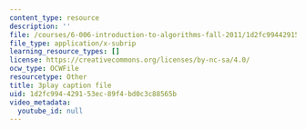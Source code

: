```yaml
---
content_type: resource
description: ''
file: /courses/6-006-introduction-to-algorithms-fall-2011/1d2fc994429153ec89f4bd0c3c88565b_s-CYnVz-uh4.vtt
file_type: application/x-subrip
learning_resource_types: []
license: https://creativecommons.org/licenses/by-nc-sa/4.0/
ocw_type: OCWFile
resourcetype: Other
title: 3play caption file
uid: 1d2fc994-4291-53ec-89f4-bd0c3c88565b
video_metadata:
  youtube_id: null
---
```


